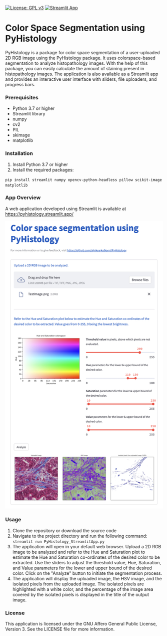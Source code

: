 [![License: GPL v3](https://img.shields.io/badge/License-GPLv3-blue.svg)](https://www.gnu.org/licenses/gpl-3.0)
[![Streamlit App](https://static.streamlit.io/badges/streamlit_badge_black_white.svg)](https://pyhistology.streamlit.app/)

# Color Space Segmentation using PyHistology

PyHistology is a package for color space segmentation of a user-uploaded 2D RGB image using the PyHistology package. It uses colorspace-based segmentation to analyze histopathology images. With the help of this package, you can easily calculate the amount of staining present in histopathology images. The application is also available as a Streamlit app and provides an interactive user interface with sliders, file uploaders, and progress bars.

### Prerequisites

- Python 3.7 or higher
- Streamlit library
- numpy
- cv2
- PIL
- skimage
- matplotlib

### Installation

1. Install Python 3.7 or higher
2. Install the required packages:

`pip install streamlit numpy opencv-python-headless pillow scikit-image matplotlib`

### App Overview

A web application developed using Streamlit is available at https://pyhistology.streamlit.app/

![alt text](https://github.com/ajinkya-kulkarni/PyHistology/blob/main/StreamlitApp.jpg)

### Usage
1. Clone the repository or download the source code
2. Navigate to the project directory and run the following command:
`streamlit run PyHistology_StreamlitApp.py`
3. The application will open in your default web browser. Upload a 2D RGB image to be analyzed and refer to the Hue and Saturation plot to estimate the Hue and Saturation co-ordinates of the desired color to be extracted. Use the sliders to adjust the threshold value, Hue, Saturation, and Value parameters for the lower and upper bound of the desired color. Click on the "Analyze" button to initiate the segmentation process.
4. The application will display the uploaded image, the HSV image, and the isolated pixels from the uploaded image. The isolated pixels are highlighted with a white color, and the percentage of the image area covered by the isolated pixels is displayed in the title of the output image.

### License
This application is licensed under the GNU Affero General Public License, Version 3. See the LICENSE file for more information.
